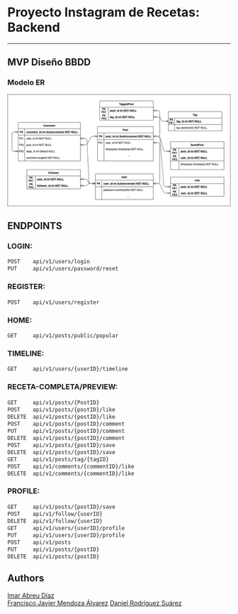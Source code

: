 # Proyecto Instagram de Recetas: Backend

---

## MVP Diseño BBDD

### Modelo ER

![Modelo ER](media/SnapFork-ER.png "Modelo Entidad Relación")

## ENDPOINTS

### LOGIN:

    POST    api/v1/users/login
    PUT     api/v1/users/password/reset

### REGISTER:

    POST	api/v1/users/register

### HOME:

    GET     api/v1/posts/public/popular

### TIMELINE:

    GET     api/v1/users/{userID}/timeline

### RECETA-COMPLETA/PREVIEW:

    GET		api/v1/posts/{PostID}
    POST	api/v1/posts/{postID}/like
    DELETE	api/v1/posts/{postID}/like
    POST	api/v1/posts/{postID}/comment
    PUT		api/v1/posts/{postID}/comment
    DELETE	api/v1/posts/{postID}/comment
    POST	api/v1/posts/{postID}/save
    DELETE	api/v1/posts/{postID}/save
    GET		api/v1/posts/tag/{tagID}
    POST	api/v1/comments/{commentID}/like
    DELETE	api/v1/comments/{commentID}/like

### PROFILE:

    GET		api/v1/posts/{postID}/save
    POST	api/v1/follow/{userID}
    DELETE	api/v1/follow/{userID}
    GET		api/v1/users/{userID}/profile
    PUT		api/v1/users/{userID}/profile
    POST	api/v1/posts
    PUT		api/v1/posts/{postID}
    DELETE	api/v1/posts/{postID}

## Authors

[Imar Abreu Díaz](https://github.com/izm20)  
[Francisco Javier Mendoza Álvarez](https://github.com/PanchoMen)
[Daniel Rodríguez Suárez](https://github.com/Danielmagox)

